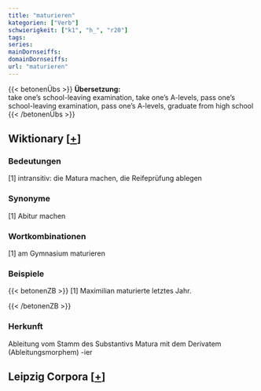 ```yaml
---
title: "maturieren"
kategorien: ["Verb"]
schwierigkeit: ["k1", "h_", "r20"]
tags:
series:
mainDornseiffs:
domainDornseiffs:
url: "maturieren"
---
```


{{< betonenÜbs >}}
**Übersetzung:**  
take one’s school-leaving examination, take one’s A-levels, pass one’s school-leaving examination, pass one’s A-levels, graduate from high school  
{{< /betonenÜbs >}}

## Wiktionary [[+](https://de.wiktionary.org/wiki/maturieren)]

### Bedeutungen
[1] intransitiv: die Matura machen, die Reifeprüfung ablegen  

### Synonyme
[1] Abitur machen  

### Wortkombinationen
[1] am Gymnasium maturieren  

### Beispiele
{{< betonenZB >}}
[1] Maximilian maturierte letztes Jahr.  

{{< /betonenZB >}}
### Herkunft
Ableitung vom Stamm des Substantivs Matura mit dem Derivatem (Ableitungsmorphem) -ier  


## Leipzig Corpora [[+](https://corpora.uni-leipzig.de/en/res?word=maturieren&corpusId=deu_newscrawl-public_2018)]

